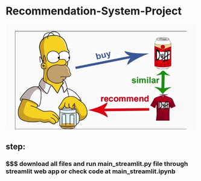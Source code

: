 # Recommendation-System-Project
![This is an image](image_1.jpeg)

## step: 
### $$$ download all files and run main_streamlit.py file through streamlit web app or check code at main_streamlit.ipynb
